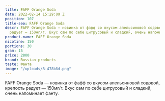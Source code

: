 ```yaml
---
title: FAFF Orange Soda
date: 2022-02-14 15:29:00 Z
position: 107
title-seo: FAFF Orange Soda
descr: FAFF Orange Soda — новинка от фафф со вкусом апельсиновой содовой, крепость
  радует — 150мг/г. Вкус сам по себе цитрусовый и сладкий, очень напоминает фанту.
product-name: FAFF Orange Soda
nicotine: 150
portions: 30
gram: 15
price: 2800
brand: Russian products
taste: Фанта
image: "/uploads/8-478b8d.png"
---
```


FAFF Orange Soda — новинка от фафф со вкусом апельсиновой содовой, крепость радует — 150мг/г. Вкус сам по себе цитрусовый и сладкий, очень напоминает фанту.